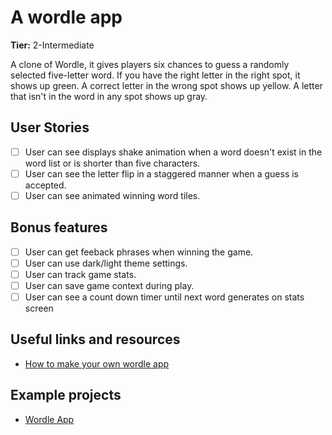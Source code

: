 # A wordle app

**Tier:** 2-Intermediate

A clone of Wordle, it gives players six chances to guess a randomly selected five-letter word. If you have the right letter in the right spot, it shows up green. A correct letter in the wrong spot shows up yellow. A letter that isn't in the word in any spot shows up gray. 

## User Stories

- [ ] User can see displays shake animation when a word doesn't exist in the word list or is shorter than five characters.
- [ ] User can see the letter flip in a staggered manner when a guess is accepted.
- [ ] User can see animated winning word tiles.

## Bonus features

- [ ] User can get feeback phrases when winning the game.
- [ ] User can use dark/light theme settings.
- [ ] User can track game stats.
- [ ] User can save game context during play.
- [ ] User can see a count down timer until next word generates on stats screen

## Useful links and resources

- [How to make your own wordle app](https://www.techradar.com/how-to/how-to-make-your-own-wordle-app)

## Example projects

- [Wordle App](https://github.com/johnnysbug/flutterdle)
